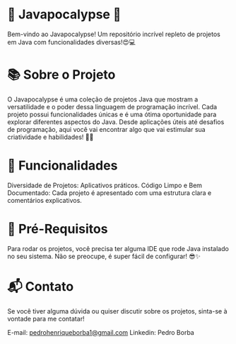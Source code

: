 # 🌋 Javapocalypse 🚀
Bem-vindo ao Javapocalypse! Um repositório incrível repleto de projetos em Java com funcionalidades diversas!😍💻

# 📚 Sobre o Projeto
O Javapocalypse é uma coleção de projetos Java que mostram a versatilidade e o poder dessa linguagem de programação incrível. Cada projeto possui funcionalidades únicas e é uma ótima oportunidade para explorar diferentes aspectos do Java. Desde aplicações úteis até desafios de programação, aqui você vai encontrar algo que vai estimular sua criatividade e habilidades! 🚀🌟

# 🚀 Funcionalidades
Diversidade de Projetos: Aplicativos práticos.
Código Limpo e Bem Documentado: Cada projeto é apresentado com uma estrutura clara e comentários explicativos.

# 🔧 Pré-Requisitos
Para rodar os projetos, você precisa ter alguma IDE que rode Java instalado no seu sistema. Não se preocupe, é super fácil de configurar! 😎✨

# 📬 Contato
Se você tiver alguma dúvida ou quiser discutir sobre os projetos, sinta-se à vontade para me contatar!

E-mail: pedrohenriqueborba1@gmail.com
Linkedin: Pedro Borba
